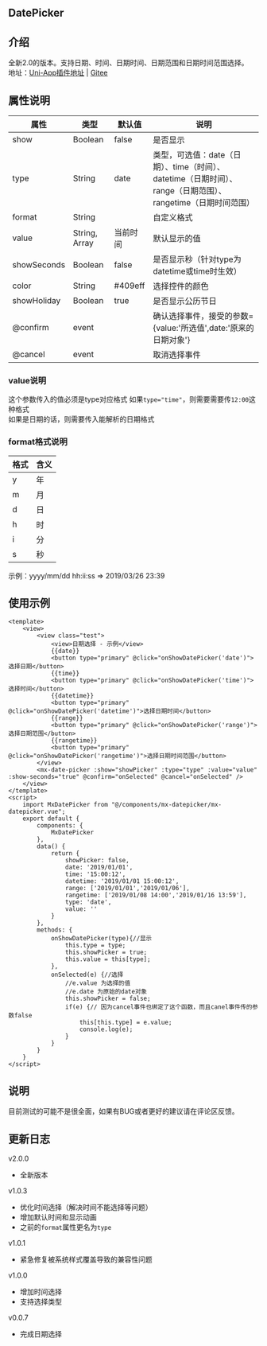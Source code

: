 ## DatePicker
## 介绍
全新2.0的版本。支持日期、时间、日期时间、日期范围和日期时间范围选择。   
地址：[Uni-App插件地址](https://ext.dcloud.net.cn/plugin?id=112) | [Gitee](https://gitee.com/nullfeng/uniapp_date_and_time_selector)
## 属性说明
|属性|类型|默认值|说明|
|--	|--	|--	|-- |
|show|Boolean|false|是否显示|
|type|String|date|类型，可选值：date（日期）、time（时间）、datetime（日期时间）、range（日期范围）、rangetime（日期时间范围）|
|format|String||自定义格式|
|value|String, Array|当前时间|默认显示的值|
|showSeconds|Boolean|false|是否显示秒（针对type为datetime或time时生效）|
|color|String|#409eff|选择控件的颜色|
|showHoliday|Boolean|true|是否显示公历节日|
|@confirm|event||确认选择事件，接受的参数={value:'所选值',date:'原来的日期对象'}|
|@cancel|event||取消选择事件|
### value说明
这个参数传入的值必须是type对应格式
如果`type="time"`，则需要需要传`12:00`这种格式   
如果是日期的话，则需要传入能解析的日期格式
### format格式说明
|格式|含义|
|--	|--	|
|y|年|
|m|月|
|d|日|
|h|时|
|i|分|
|s|秒|
示例：yyyy/mm/dd hh:ii:ss => 2019/03/26 23:39
## 使用示例
```
<template>
	<view>
		<view class="test">
			<view>日期选择 - 示例</view>
			{{date}}
			<button type="primary" @click="onShowDatePicker('date')">选择日期</button>
			{{time}}
			<button type="primary" @click="onShowDatePicker('time')">选择时间</button>
			{{datetime}}
			<button type="primary" @click="onShowDatePicker('datetime')">选择日期时间</button>
			{{range}}
			<button type="primary" @click="onShowDatePicker('range')">选择日期范围</button>
			{{rangetime}}
			<button type="primary" @click="onShowDatePicker('rangetime')">选择日期时间范围</button>
		</view>
		<mx-date-picker :show="showPicker" :type="type" :value="value" :show-seconds="true" @confirm="onSelected" @cancel="onSelected" />
	</view>
</template>
<script>
	import MxDatePicker from "@/components/mx-datepicker/mx-datepicker.vue";
	export default {
		components: {
			MxDatePicker
		},
		data() {
			return {
				showPicker: false,
				date: '2019/01/01',
				time: '15:00:12',
				datetime: '2019/01/01 15:00:12',
				range: ['2019/01/01','2019/01/06'],
				rangetime: ['2019/01/08 14:00','2019/01/16 13:59'],
				type: 'date',
				value: ''
			}
		},
		methods: {
			onShowDatePicker(type){//显示
				this.type = type;
				this.showPicker = true;
				this.value = this[type];
			},
			onSelected(e) {//选择
				//e.value 为选择的值
				//e.date 为原始的date对象
				this.showPicker = false;
				if(e) {// 因为cancel事件也绑定了这个函数，而且canel事件传的参数false
					this[this.type] = e.value; 
					console.log(e);
				}
			}
		}
	}
</script>
```
## 说明
目前测试的可能不是很全面，如果有BUG或者更好的建议请在评论区反馈。

## 更新日志
v2.0.0
* 全新版本   

v1.0.3
* 优化时间选择（解决时间不能选择等问题）
* 增加默认时间和显示动画
* 之前的`format`属性更名为`type`

v1.0.1   
* 紧急修复被系统样式覆盖导致的兼容性问题

v1.0.0   
* 增加时间选择
* 支持选择类型

v0.0.7
* 完成日期选择